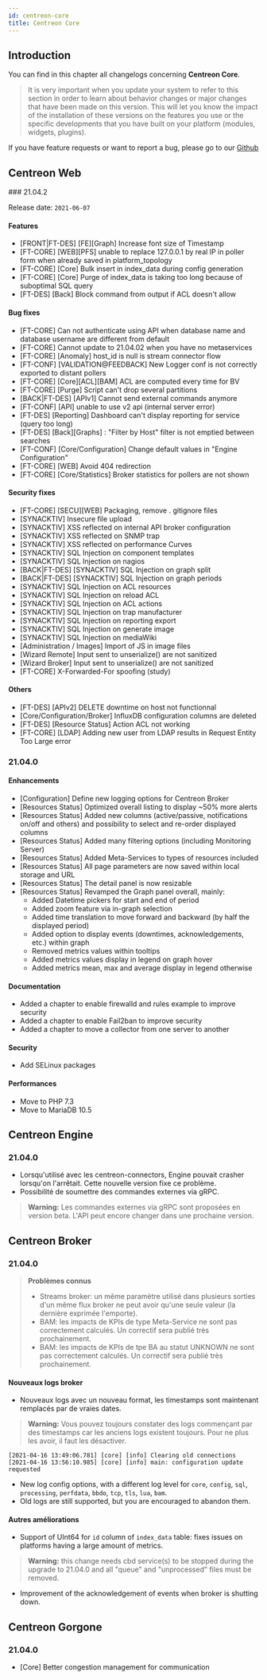 ```yaml
---
id: centreon-core
title: Centreon Core
---
```


## Introduction

You can find in this chapter all changelogs concerning **Centreon Core**.

> It is very important when you update your system to refer to this
> section in order to learn about behavior changes or major changes that
> have been made on this version. This will let you know the impact of
> the installation of these versions on the features you use or the
> specific developments that you have built on your platform (modules,
> widgets, plugins).

If you have feature requests or want to report a bug, please go to our
[Github](https://github.com/centreon/centreon/issues/new/choose)

## Centreon Web

### 21.04.2

Release date: `2021-06-07`

#### Features

- [FRONT|FT-DES] [FE][Graph] Increase font size of Timestamp
- [FT-CORE] [WEB][PFS] unable to replace 127.0.0.1 by real IP in poller form when already saved in platform_topology
- [FT-CORE] [Core] Bulk insert in index_data during config generation
- [FT-CORE] [Core] Purge of index_data is taking too long because of suboptimal SQL query
- [FT-DES] [Back] Block command from output if ACL doesn't allow

#### Bug fixes

- [FT-CORE] Can not authenticate using API when database name and database username are different from default
- [FT-CORE] Cannot update to 21.04.02 when you have no metaservices
- [FT-CORE] [Anomaly] host_id is null is stream connector flow
- [FT-CONF] [VALIDATION@FEEDBACK] New Logger conf is not correctly exported to distant pollers
- [FT-CORE] [Core][ACL][BAM] ACL are computed every time for BV
- [FT-CORE] [Purge] Script can't drop several partitions
- [BACK|FT-DES] [APIv1] Cannot send external commands anymore
- [FT-CONF] [API] unable to use v2 api (internal server error)
- [FT-DES] [Reporting] Dashboard can't display reporting for service (query too long)
- [FT-DES] [Back][Graphs] : "Filter by Host" filter is not emptied between searches
- [FT-CONF] [Core/Configuration] Change default values in "Engine Configuration"
- [FT-CORE] [WEB] Avoid 404 redirection
- [FT-CORE] [Core/Statistics] Broker statistics for pollers are not shown

#### Security fixes

- [FT-CORE] [SECU][WEB] Packaging, remove . gitignore files
- [SYNACKTIV] Insecure file upload
- [SYNACKTIV] XSS reflected on internal API broker configuration
- [SYNACKTIV] XSS reflected on SNMP trap
- [SYNACKTIV] XSS reflected on performance Curves
- [SYNACKTIV] SQL Injection on component templates
- [SYNACKTIV] SQL Injection on nagios
- [BACK|FT-DES] [SYNACKTIV] SQL Injection on graph split
- [BACK|FT-DES] [SYNACKTIV] SQL Injection on graph periods
- [SYNACKTIV] SQL Injection on ACL resources
- [SYNACKTIV] SQL Injection on reload ACL
- [SYNACKTIV] SQL Injection on ACL actions
- [SYNACKTIV] SQL Injection on trap manufacturer
- [SYNACKTIV] SQL Injection on reporting export
- [SYNACKTIV] SQL Injection on generate image
- [SYNACKTIV] SQL Injection on mediaWiki
- [Administration / Images] Import of JS in image files
- [Wizard Remote] Input sent to unserialize() are not sanitized
- [Wizard Broker] Input sent to unserialize() are not sanitized
- [FT-CORE] X-Forwarded-For spoofing (study)

#### Others

- [FT-DES] [APIv2] DELETE downtime on host not functionnal
- [Core/Configuration/Broker] InfluxDB configuration columns are deleted
- [FT-DES] [Resource Status] Action ACL not working
- [FT-CORE] [LDAP] Adding new user from LDAP results in Request Entity Too Large error

### 21.04.0

#### Enhancements

- [Configuration] Define new logging options for Centreon Broker
- [Resources Status] Optimized overall listing to display ~50% more alerts
- [Resources Status] Added new columns (active/passive, notifications on/off and others) and possibility to select and re-order displayed columns
- [Resources Status] Added many filtering options (including Monitoring Server)
- [Resources Status] Added Meta-Services to types of resources included
- [Resources Status] All page parameters are now saved within local storage and URL
- [Resources Status] The detail panel is now resizable
- [Resources Status] Revamped the Graph panel overall, mainly:
    - Added Datetime pickers for start and end of period
    - Added zoom feature via in-graph selection
    - Added time translation to move forward and backward (by half the displayed period)
    - Added option to display events (downtimes, acknowledgements, etc.) within graph
    - Removed metrics values within tooltips
    - Added metrics values display in legend on graph hover
    - Added metrics mean, max and average display in legend otherwise

#### Documentation

- Added a chapter to enable firewalld and rules example to improve security
- Added a chapter to enable Fail2ban to improve security
- Added a chapter to move a collector from one server to another

#### Security

- Add SELinux packages

#### Performances

- Move to PHP 7.3
- Move to MariaDB 10.5

## Centreon Engine

### 21.04.0

- Lorsqu'utilisé avec les centreon-connectors, Engine pouvait crasher lorsqu'on l'arrêtait. Cette
nouvelle version fixe ce problème.
- Possibilité de soumettre des commandes externes via gRPC.

> **Warning:** Les commandes externes via gRPC sont proposées en version beta. L'API peut encore changer
dans une prochaine version.

## Centreon Broker

### 21.04.0

> **Problèmes connus**
> * Streams broker: un même paramètre utilisé dans plusieurs sorties d'un même flux broker ne peut avoir qu'une seule valeur (la dernière exprimée l'emporte).
> * BAM: les impacts de KPIs de type Meta-Service ne sont pas correctement calculés. Un correctif sera publié très prochainement.
> * BAM: les impacts de KPIs de tpe BA au statut UNKNOWN ne sont pas correctement calculés. Un correctif sera publié très prochainement.

#### Nouveaux logs broker

- Nouveaux logs avec un nouveau format, les timestamps sont maintenant remplacés par de vraies dates.

> **Warning:** Vous pouvez toujours constater des logs commençant par des timestamps car les anciens
logs existent toujours. Pour ne plus les avoir, il faut les désactiver.

```log
[2021-04-16 13:49:06.781] [core] [info] Clearing old connections
[2021-04-16 13:56:10.985] [core] [info] main: configuration update requested
```

- New log config options, with a different log level for `core`, `config`, `sql`, `processing`, `perfdata`, `bbdo`, `tcp`, `tls`, `lua`, `bam`.
- Old logs are still supported, but you are encouraged to abandon them.

#### Autres améliorations

- Support of UInt64 for `id` column of `index_data` table: fixes issues on platforms having a large amount of metrics.

> **Warning:** this change needs cbd service(s) to be stopped during the upgrade to 21.04.0 and all "queue" and "unprocessed" files must be removed.

- Improvement of the acknowledgement of events when broker is shutting down.

## Centreon Gorgone

### 21.04.0

- [Core] Better congestion management for communication
